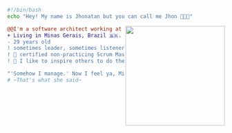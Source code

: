 
```bash
#!/bin/bash
echo "Hey! My name is Jhonatan but you can call me Jhon 🧑🏽‍💻"
```

<img align="right" height="230" src="https://media.giphy.com/media/4AepZzS9MymRxGa0BR/giphy.gif"/>

```diff
@@I'm a software architect working at GreenSignal Softwares@@
+ Living in Minas Gerais, Brazil 🇧🇷.
- 29 years old
! sometimes leader, sometimes listener, always asking "why?"
! 📖 certified non-practicing Scrum Master (jk I do my best)
! 💭 I like to inspire others to do their best
```
```php
"'Somehow I manage.' Now I feel ya, Michael Scott!";
# ~That's what she said~
```

<I GOT YOU>
<FEEL FREE>
